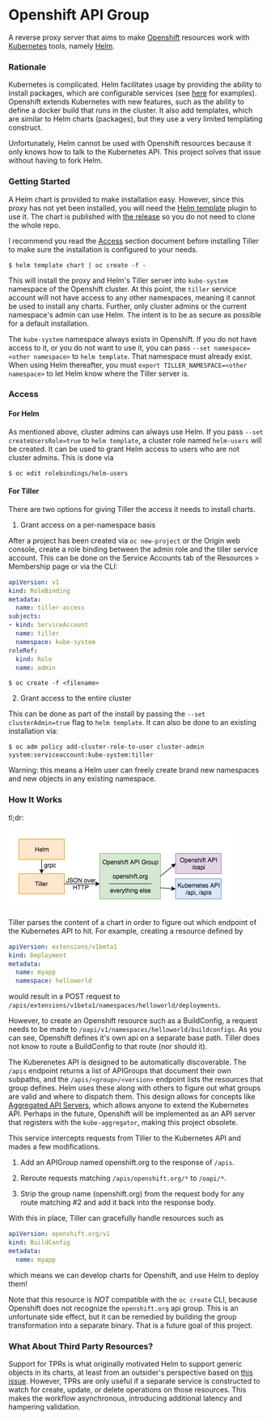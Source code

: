 # Openshift API Group

A reverse proxy server that aims to make [Openshift](https://www.openshift.org/) resources work with [Kubernetes](https://kubernetes.io/) tools, namely [Helm](https://helm.sh/).

### Rationale

Kubernetes is complicated.  Helm facilitates usage by providing the ability to install packages, which are configurable services (see [here](https://kubeapps.com/) for examples).  Openshift extends Kubernetes with new features, such as the ability to define a docker build that runs in the cluster.  It also add templates, which are similar to Helm charts (packages), but they use a very limited templating construct.

Unfortunately, Helm cannot be used with Openshift resources because it only knows how to talk to the Kubernetes API.  This project solves that issue without having to fork Helm.


### Getting Started

A Helm chart is provided to make installation easy.  However, since this proxy has not yet been installed, you will need the [Helm template](https://github.com/technosophos/helm-template) plugin to use it.  The chart is published with [the release](https://github.com/megalord/openshift-api-group/releases/latest) so you do not need to clone the whole repo.

I recommend you read the [Access](#access) section document before installing Tiller to make sure the installation is configured to your needs.
```
$ helm template chart | oc create -f -
```

This will install the proxy and Helm's Tiller server into `kube-system` namespace of the Openshift cluster.  At this point, the `tiller` service account will not have access to any other namespaces, meaning it cannot be used to install any charts.  Further, only cluster admins or the current namespace's admin can use Helm.  The intent is to be as secure as possible for a default installation.

The `kube-system` namespace always exists in Openshift.  If you do not have access to it, or you do not want to use it, you can pass `--set namespace=<other namespace>` to `helm template`.  That namespace must already exist.  When using Helm thereafter, you must `export TILLER_NAMESPACE=<other namespace>` to let Helm know where the Tiller server is.


### Access

#### For Helm

As mentioned above, cluster admins can always use Helm.  If you pass `--set createUsersRole=true` to `helm template`, a cluster role named `helm-users` will be created.  It can be used to grant Helm access to users who are not cluster admins.  This is done via
```
$ oc edit rolebindings/helm-users
```


#### For Tiller

There are two options for giving Tiller the access it needs to install charts.

1) Grant access on a per-namespace basis

After a project has been created via `oc new-project` or the Origin web console, create a role binding between the admin role and the tiller service account.  This can be done on the Service Accounts tab of the Resources > Membership page or via the CLI:
```yaml
apiVersion: v1
kind: RoleBinding
metadata:
  name: tiller-access
subjects:
- kind: ServiceAccount
  name: tiller
  namespace: kube-system
roleRef:
  kind: Role
  name: admin
```
```
$ oc create -f <filename>
```

2) Grant access to the entire cluster

This can be done as part of the install by passing the `--set clusterAdmin=true` flag to `helm template`.  It can also be done to an existing installation via:
```
$ oc adm policy add-cluster-role-to-user cluster-admin system:serviceaccount:kube-system:tiller
```

Warning: this means a Helm user can freely create brand new namespaces and new objects in any existing namespace.


### How It Works

tl;dr:

![architecture](architecture.png)

Tiller parses the content of a chart in order to figure out which endpoint of the Kubernetes API to hit.  For example, creating a resource defined by
```yaml
apiVersion: extensions/v1beta1
kind: Deployment
metadata:
  name: myapp
  namespace: helloworld
```
would result in a POST request to `/apis/extensions/v1beta1/namespaces/helloworld/deployments`.

However, to create an Openshift resource such as a BuildConfig, a request needs to be made to `/oapi/v1/namespaces/helloworld/buildconfigs`.  As you can see, Openshift defines it's own api on a separate base path.  Tiller does not know to route a BuildConfig to that route (nor should it).

The Kuberenetes API is designed to be automatically discoverable.  The `/apis` endpoint returns a list of APIGroups that document their own subpaths, and the `/apis/<group>/<version>` endpoint lists the resources that group defines.  Helm uses these along with others to figure out what groups are valid and where to dispatch them.  This design allows for concepts like [Aggregated API Servers](https://github.com/kubernetes/community/blob/master/contributors/design-proposals/aggregated-api-servers.md), which allows anyone to extend the Kubernetes API.  Perhaps in the future, Openshift will be implemented as an API server that registers with the `kube-aggregator`, making this project obsolete.

This service intercepts requests from Tiller to the Kubernetes API and mades a few modifications.

1) Add an APIGroup named openshift.org to the response of `/apis`.

2) Reroute requests matching `/apis/openshift.org/*` to `/oapi/*`.

3) Strip the group name (openshift.org) from the request body for any route matching #2 and add it back into the response body.

With this in place, Tiller can gracefully handle resources such as
```yaml
apiVersion: openshift.org/v1
kind: BuildConfig
metadata:
  name: myapp
```
which means we can develop charts for Openshift, and use Helm to deploy them!

Note that this resource is *NOT* compatible with the `oc create` CLI, because Openshift does not recognize the `openshift.org` api group.  This is an unfortunate side effect, but it can be remedied by building the group transformation into a separate binary.  That is a future goal of this project.


### What About Third Party Resources?

Support for TPRs is what originally motivated Helm to support generic objects in its charts, at least from an outsider's perspective based on [this issue](https://github.com/kubernetes/helm/issues/1468).  However, TPRs are only useful if a separate service is constructed to watch for create, update, or delete operations on those resources.  This makes the workflow asynchronous, introducing additional latency and hampering validation.
